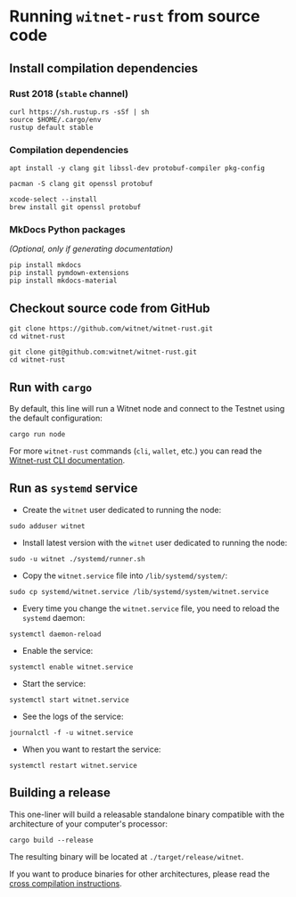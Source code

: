 # Running `witnet-rust` from source code

## Install compilation dependencies

### Rust 2018 (`stable` channel)

```console
curl https://sh.rustup.rs -sSf | sh
source $HOME/.cargo/env
rustup default stable
```

### Compilation dependencies

```console tab="GNU/Linux (apt)"
apt install -y clang git libssl-dev protobuf-compiler pkg-config
```

```console tab="GNU/Linux (pacman)"
pacman -S clang git openssl protobuf
```

```console tab="macOS"
xcode-select --install
brew install git openssl protobuf
```

### MkDocs Python packages
_(Optional, only if generating documentation)_

```console
pip install mkdocs
pip install pymdown-extensions
pip install mkdocs-material
```

## Checkout source code from GitHub

```console tab="HTTPS"
git clone https://github.com/witnet/witnet-rust.git
cd witnet-rust
```

```console tab="SSH"
git clone git@github.com:witnet/witnet-rust.git
cd witnet-rust
```

## Run with `cargo`

By default, this line will run a Witnet node and connect to the Testnet using the default configuration:

```console
cargo run node
```

For more `witnet-rust` commands (`cli`, `wallet`, etc.) you can read the [Witnet-rust CLI documentation][CLI].

## Run as `systemd` service

* Create the `witnet` user dedicated to running the node:

```
sudo adduser witnet
```

* Install latest version with the `witnet` user dedicated to running the node:

```
sudo -u witnet ./systemd/runner.sh
```

* Copy the `witnet.service` file into `/lib/systemd/system/`:

```
sudo cp systemd/witnet.service /lib/systemd/system/witnet.service
```

* Every time you change the `witnet.service` file, you need to reload the `systemd` daemon:

```
systemctl daemon-reload
```

* Enable the service:

```
systemctl enable witnet.service
```

* Start the service:

```
systemctl start witnet.service
```

* See the logs of the service:

```
journalctl -f -u witnet.service
```

* When you want to restart the service:

```
systemctl restart witnet.service
```

## Building a release

This one-liner will build a releasable standalone binary compatible with the architecture of your computer's processor:

```console
cargo build --release
```

The resulting binary will be located at `./target/release/witnet`.

If you want to produce binaries for other architectures, please read the [cross compilation instructions][cross-compilation].

[CLI]: /development/#cli
[cross-compilation]: /get-started/installation/cross-compilation
